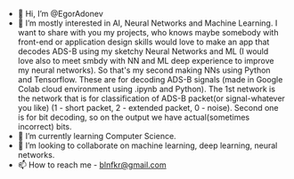 - 👋 Hi, I’m @EgorAdonev
- 👀 I’m mostly interested in AI, Neural Networks and Machine Learning. I want to share with you my projects,
who knows maybe somebody with front-end or application design skills would love to make an app that decodes ADS-B using my sketchy Neural Networks and ML
(I would love also to meet smbdy with NN and ML deep experience to improve my neural networks).
So that's my second making NNs using Python and Tensorflow. These are for decoding ADS-B signals (made in Google Colab cloud environment using .ipynb and Python).
The 1st network is the network that is for classification of ADS-B packet(or signal-whatever you like) (1 - short packet, 2 - extended packet, 0 - noise).
Second one is for bit decoding, so on the output we have actual(sometimes incorrect) bits.
- 🌱 I’m currently learning Computer Science.
- 💞️ I’m looking to collaborate on machine learning, deep learning, neural networks.
- 📫 How to reach me - blnfkr@gmail.com

<!---
EgorAdonev/EgorAdonev is a ✨ special ✨ repository because its `README.md` (this file) appears on your GitHub profile.
You can click the Preview link to take a look at your changes.
--->
